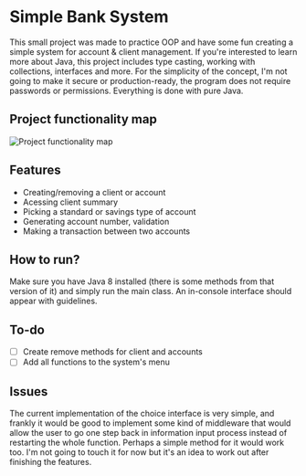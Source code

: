 # Simple Bank System
This small project was made to practice OOP and have some fun creating a simple system for account & client management. If you're interested to learn more about Java, this project includes type casting, working with collections, interfaces and more. For the simplicity of the concept, I'm not going to make it secure or production-ready, the program does not require passwords or permissions. Everything is done with pure Java.

## Project functionality map
![Project functionality map](https://i.imgur.com/nbDQjgB.png)

## Features
- Creating/removing a client or account
- Acessing client summary
- Picking a standard or savings type of account
- Generating account number, validation
- Making a transaction between two accounts

## How to run?
Make sure you have Java 8 installed (there is some methods from that version of it) and simply run the main class. An in-console interface should appear with guidelines.

## To-do
- [ ] Create remove methods for client and accounts
- [ ] Add all functions to the system's menu

## Issues
The current implementation of the choice interface is very simple, and frankly it would be good to implement some kind of middleware that would allow the user to go one step back in information input process instead of restarting the whole function. Perhaps a simple method for it would work too. I'm not going to touch it for now but it's an idea to work out after finishing the features.

